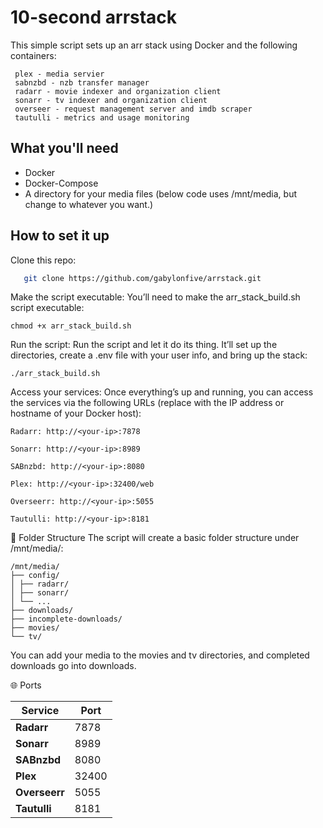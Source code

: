 # 10-second arrstack

 This simple script sets up an arr stack using Docker and the following containers:
 
```
 plex - media servier
 sabnzbd - nzb transfer manager
 radarr - movie indexer and organization client
 sonarr - tv indexer and organization client
 overseer - request management server and imdb scraper
 tautulli - metrics and usage monitoring
```

##  What you'll need

- Docker
- Docker-Compose
- A directory for your media files (below code uses /mnt/media, but change to whatever you want.)

##  How to set it up

Clone this repo:

```bash
   git clone https://github.com/gabylonfive/arrstack.git
```

Make the script executable:
You’ll need to make the arr_stack_build.sh script executable:
```
chmod +x arr_stack_build.sh
```
Run the script:
Run the script and let it do its thing. It’ll set up the directories, create a .env file with your user info, and bring up the stack:
```
./arr_stack_build.sh
```
Access your services:
Once everything’s up and running, you can access the services via the following URLs (replace <your-ip> with the IP address or hostname of your Docker host):

```
Radarr: http://<your-ip>:7878

Sonarr: http://<your-ip>:8989

SABnzbd: http://<your-ip>:8080

Plex: http://<your-ip>:32400/web

Overseerr: http://<your-ip>:5055

Tautulli: http://<your-ip>:8181
```

📂 Folder Structure
The script will create a basic folder structure under /mnt/media/:

```
/mnt/media/
├── config/
│ ├── radarr/
│ ├── sonarr/
│ └── ...
├── downloads/
├── incomplete-downloads/
├── movies/
└── tv/

```

You can add your media to the movies and tv directories, and completed downloads go into downloads.

🌐 Ports

| Service     | Port   |
|-------------|--------|
| **Radarr**  | 7878   |
| **Sonarr**  | 8989   |
| **SABnzbd** | 8080   |
| **Plex**    | 32400  |
| **Overseerr** | 5055 |
| **Tautulli** | 8181 |




